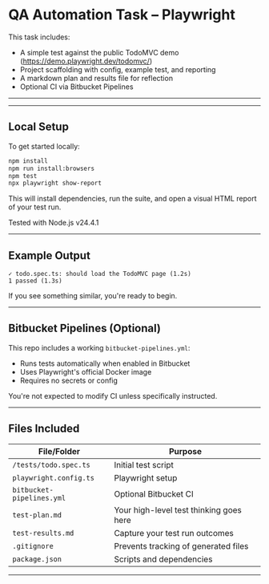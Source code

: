 # QA Automation Task – Playwright

This task includes:
- A simple test against the public TodoMVC demo (https://demo.playwright.dev/todomvc/)
- Project scaffolding with config, example test, and reporting
- A markdown plan and results file for reflection
- Optional CI via Bitbucket Pipelines

---

---

## Local Setup

To get started locally:

```bash
npm install
npm run install:browsers
npm test
npx playwright show-report
```

This will install dependencies, run the suite, and open a visual HTML report of your test run.

Tested with Node.js v24.4.1

---

## Example Output

```
✓ todo.spec.ts: should load the TodoMVC page (1.2s)
1 passed (1.3s)
```

If you see something similar, you're ready to begin.

---

## Bitbucket Pipelines (Optional)

This repo includes a working `bitbucket-pipelines.yml`:

- Runs tests automatically when enabled in Bitbucket
- Uses Playwright's official Docker image
- Requires no secrets or config

You're not expected to modify CI unless specifically instructed.

---

## Files Included

| File/Folder              | Purpose                                 |
|--------------------------|------------------------------------------|
| `/tests/todo.spec.ts`    | Initial test script                      |
| `playwright.config.ts`   | Playwright setup                         |
| `bitbucket-pipelines.yml`| Optional Bitbucket CI                    |
| `test-plan.md`           | Your high-level test thinking goes here  |
| `test-results.md`        | Capture your test run outcomes           |
| `.gitignore`             | Prevents tracking of generated files     |
| `package.json`           | Scripts and dependencies                 |

---
